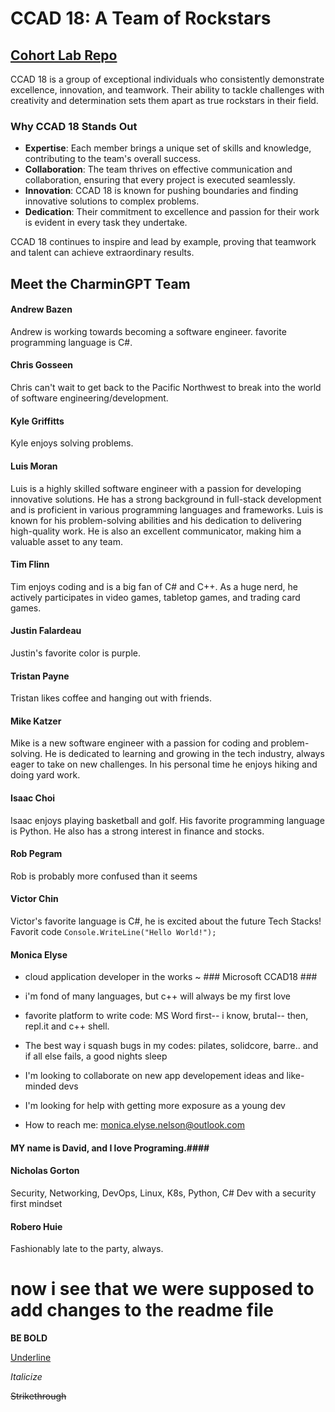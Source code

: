 # CCAD 18: A Team of Rockstars

## [Cohort Lab Repo](https://github.com/mssa-ccad18/ccad18)

CCAD 18 is a group of exceptional individuals who consistently demonstrate excellence, innovation, and teamwork. Their ability to tackle challenges with creativity and determination sets them apart as true rockstars in their field.

### Why CCAD 18 Stands Out
- **Expertise**: Each member brings a unique set of skills and knowledge, contributing to the team's overall success.
- **Collaboration**: The team thrives on effective communication and collaboration, ensuring that every project is executed seamlessly.
- **Innovation**: CCAD 18 is known for pushing boundaries and finding innovative solutions to complex problems.
- **Dedication**: Their commitment to excellence and passion for their work is evident in every task they undertake.

CCAD 18 continues to inspire and lead by example, proving that teamwork and talent can achieve extraordinary results.


## Meet the CharminGPT Team

#### Andrew Bazen ####
Andrew is working towards becoming a software engineer. 
favorite programming language is C#.


#### Chris Gosseen ####
Chris can't wait to get back to the Pacific Northwest to break into the world of software engineering/development.  

#### Kyle Griffitts ####
Kyle enjoys solving problems. 


#### Luis Moran ####
Luis is a highly skilled software engineer with a passion for developing innovative solutions. He has a strong background
in full-stack development and is proficient in various programming languages and frameworks. Luis is known for his 
problem-solving abilities and his dedication to delivering high-quality work. He is also an excellent communicator, 
making him a valuable asset to any team.


#### Tim Flinn
Tim enjoys coding and is a big fan of C# and C++. As a huge nerd, he actively participates in video games, tabletop games, and trading card games.


#### Justin Falardeau ####
Justin's favorite color is purple.


#### Tristan Payne #### 
Tristan likes coffee and hanging out with friends. 


#### Mike Katzer ####
Mike is a new software engineer with a passion for coding and problem-solving. He is dedicated to learning and growing in the tech industry, always eager to take on new challenges.
In his personal time he enjoys hiking and doing yard work.



#### Isaac Choi 
Isaac enjoys playing basketball and golf. His favorite programming language is Python. He also has a strong interest in finance and stocks.



#### Rob Pegram ####
Rob is probably more confused than it seems


#### Victor Chin ####
Victor's favorite language is C#, he is excited about the future Tech Stacks!
Favorit code `Console.WriteLine("Hello World!");`

#### Monica Elyse ####

- cloud application developer in the works ~ ### Microsoft CCAD18 ###

- i'm fond of many languages, but c++ will always be my first love

- favorite platform to write code: MS Word first-- i know, brutal-- then, repl.it and c++ shell.

- The best way i squash bugs in my codes: pilates, solidcore, barre.. and if all else fails, a good nights sleep

- I'm looking to collaborate on new app developement ideas and like-minded devs

- I'm looking for help with getting more exposure as a young dev

- How to reach me: monica.elyse.nelson@outlook.com



#### MY name is David, and I love Programing.####

#### Nicholas Gorton ####
Security, Networking, DevOps, Linux, K8s, Python, C#
Dev with a security first mindset

#### Robero Huie ####
Fashionably late to the party, always. 

# now i see that we  were supposed to add changes to the readme file

**BE BOLD**

<ins>Underline</ins>

*Italicize*

~~Strikethrough~~



